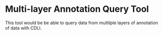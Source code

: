 # Multi-layer Annotation Query Tool

This tool would be be able to query data from multilple layers of annotation of data with CDLI.